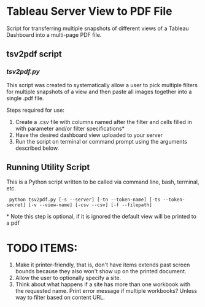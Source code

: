 # Tableau Server View to PDF File

Script for transferring multiple snapshots of different views of a Tableau Dashboard into a multi-page PDF file.

## tsv2pdf script

### *tsv2pdf.py*

This script was created to systematically allow a user to pick multiple filters for multiple snapshots of a view and then paste all images together into a single .pdf file.

Steps required for use:

1.	Create a .csv file with columns named after the filter and cells filled in with parameter and/or filter specifications*
2.  Have the desired dashboard view uploaded to your server
2.	Run the script on terminal or command prompt using the arguments described below.

## Running Utility Script

This is a Python script written to be called via command line, bash, terminal, etc.

     python tsv2pdf.py [-s --server] [-tn --token-name] [-ts --token-secret] [-v --view-name] [-csv --csv] [-f --filepath]

\* Note this step is optional, if it is ignored the default view will be printed to a pdf

# TODO ITEMS:

1. Make it printer-friendly, that is, don't have items extends past screen bounds because they also won't show up on the printed document.
2. Allow the user to optionally specify a site.
3. Think about what happens if a site has more than one workbook with the requested name. Print error message if multiple workbooks? Unless way to filter based on content URL.
